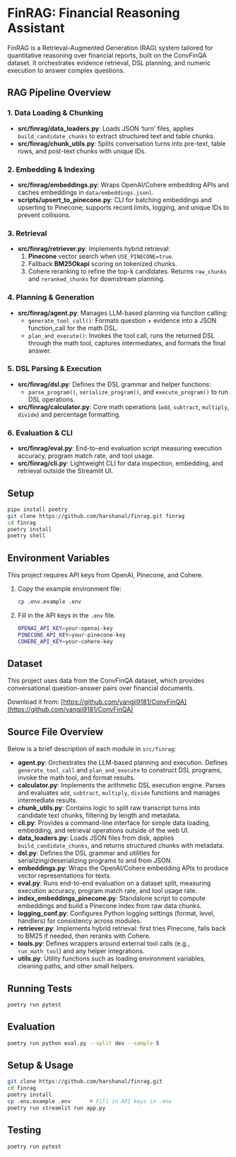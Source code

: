 # FinRAG: Financial Reasoning Assistant

FinRAG is a Retrieval-Augmented Generation (RAG) system tailored for quantitative reasoning over financial reports, built on the ConvFinQA dataset. It orchestrates evidence retrieval, DSL planning, and numeric execution to answer complex questions.

## RAG Pipeline Overview

### 1. Data Loading & Chunking
- **src/finrag/data_loaders.py**: Loads JSON ‘turn’ files, applies `build_candidate_chunks` to extract structured text and table chunks.
- **src/finrag/chunk_utils.py**: Splits conversation turns into pre-text, table rows, and post-text chunks with unique IDs.

### 2. Embedding & Indexing
- **src/finrag/embeddings.py**: Wraps OpenAI/Cohere embedding APIs and caches embeddings in `data/embeddings.jsonl`.
- **scripts/upsert_to_pinecone.py**: CLI for batching embeddings and upserting to Pinecone; supports record limits, logging, and unique IDs to prevent collisions.

### 3. Retrieval
- **src/finrag/retriever.py**: Implements hybrid retrieval:
  1. **Pinecone** vector search when `USE_PINECONE=true`.
  2. Fallback **BM25Okapi** scoring on tokenized chunks.
  3. Cohere reranking to refine the top-k candidates.
  Returns `raw_chunks` and `reranked_chunks` for downstream planning.

### 4. Planning & Generation
- **src/finrag/agent.py**: Manages LLM-based planning via function calling:
  - `generate_tool_call()`: Formats question + evidence into a JSON function_call for the math DSL.
  - `plan_and_execute()`: Invokes the tool call, runs the returned DSL through the math tool, captures intermediates, and formats the final answer.

### 5. DSL Parsing & Execution
- **src/finrag/dsl.py**: Defines the DSL grammar and helper functions:
  - `parse_program()`, `serialize_program()`, and `execute_program()` to run DSL operations.
- **src/finrag/calculator.py**: Core math operations (`add`, `subtract`, `multiply`, `divide`) and percentage formatting.

### 6. Evaluation & CLI
- **src/finrag/eval.py**: End-to-end evaluation script measuring execution accuracy, program match rate, and tool usage.
- **src/finrag/cli.py**: Lightweight CLI for data inspection, embedding, and retrieval outside the Streamlit UI.

## Setup

```bash
pipx install poetry
git clone https://github.com/harshanal/finrag.git finrag
cd finrag
poetry install
poetry shell
```

## Environment Variables

This project requires API keys from OpenAI, Pinecone, and Cohere.

1. Copy the example environment file:
   ```bash
   cp .env.example .env
   ```

2. Fill in the API keys in the `.env` file.

    ```bash
    OPENAI_API_KEY=your-openai-key
    PINECONE_API_KEY=your-pinecone-key
    COHERE_API_KEY=your-cohere-key
    ```

## Dataset
This project uses data from the ConvFinQA dataset, which provides conversational question-answer pairs over financial documents.

Download it from: [https://github.com/yangji9181/ConvFinQA](https://github.com/yangji9181/ConvFinQA)

## Source File Overview

Below is a brief description of each module in `src/finrag`:

- **agent.py**: Orchestrates the LLM-based planning and execution. Defines `generate_tool_call` and `plan_and_execute` to construct DSL programs, invoke the math tool, and format results.
- **calculator.py**: Implements the arithmetic DSL execution engine. Parses and evaluates `add`, `subtract`, `multiply`, `divide` functions and manages intermediate results.
- **chunk_utils.py**: Contains logic to split raw transcript turns into candidate text chunks, filtering by length and metadata.
- **cli.py**: Provides a command-line interface for simple data loading, embedding, and retrieval operations outside of the web UI.
- **data_loaders.py**: Loads JSON files from disk, applies `build_candidate_chunks`, and returns structured chunks with metadata.
- **dsl.py**: Defines the DSL grammar and utilities for serializing/deserializing programs to and from JSON.
- **embeddings.py**: Wraps the OpenAI/Cohere embedding APIs to produce vector representations for texts.
- **eval.py**: Runs end-to-end evaluation on a dataset split, measuring execution accuracy, program match rate, and tool usage rate.
- **index_embeddings_pinecone.py**: Standalone script to compute embeddings and build a Pinecone index from raw data chunks.
- **logging_conf.py**: Configures Python logging settings (format, level, handlers) for consistency across modules.
- **retriever.py**: Implements hybrid retrieval: first tries Pinecone, falls back to BM25 if needed, then reranks with Cohere.
- **tools.py**: Defines wrappers around external tool calls (e.g., `run_math_tool`) and any helper integrations.
- **utils.py**: Utility functions such as loading environment variables, cleaning paths, and other small helpers.

## Running Tests

```bash
poetry run pytest
```

## Evaluation

```bash
poetry run python eval.py --split dev --sample 5
```

## Setup & Usage

```bash
git clone https://github.com/harshanal/finrag.git
cd finrag
poetry install
cp .env.example .env      # Fill in API keys in .env
poetry run streamlit run app.py
```

## Testing

```bash
poetry run pytest
